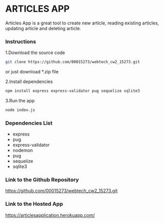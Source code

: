# ARTICLES APP

Articles App is a great tool to create new article, reading existing articles, updating article and deleting article.

### Instructions
1.Download the source code
```bash
git clone https://github.com/00015273/webtech_cw2_15273.git
```
or just download *.zip file

2.Install dependencies
```bash
npm install express express-validator pug sequelize sqlite3
```
3.Run the app
```bash
node index.js
```
### Dependencies List
- express
- pug 
- express-validator
- nodemon
- pug
- sequelize
- sqlite3


### Link to the Github Repository
https://github.com/00015273/webtech_cw2_15273.git


### Link to the Hosted App
https://articlesapplication.herokuapp.com/
